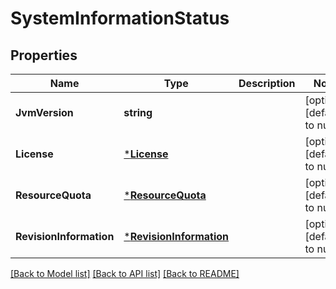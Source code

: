 # SystemInformationStatus

## Properties
Name | Type | Description | Notes
------------ | ------------- | ------------- | -------------
**JvmVersion** | **string** |  | [optional] [default to null]
**License** | [***License**](License.md) |  | [optional] [default to null]
**ResourceQuota** | [***ResourceQuota**](ResourceQuota.md) |  | [optional] [default to null]
**RevisionInformation** | [***RevisionInformation**](RevisionInformation.md) |  | [optional] [default to null]

[[Back to Model list]](../README.md#documentation-for-models) [[Back to API list]](../README.md#documentation-for-api-endpoints) [[Back to README]](../README.md)


